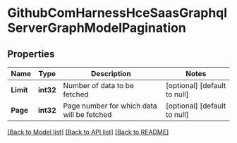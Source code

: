 # GithubComHarnessHceSaasGraphqlServerGraphModelPagination

## Properties
Name | Type | Description | Notes
------------ | ------------- | ------------- | -------------
**Limit** | **int32** | Number of data to be fetched | [optional] [default to null]
**Page** | **int32** | Page number for which data will be fetched | [optional] [default to null]

[[Back to Model list]](../README.md#documentation-for-models) [[Back to API list]](../README.md#documentation-for-api-endpoints) [[Back to README]](../README.md)

